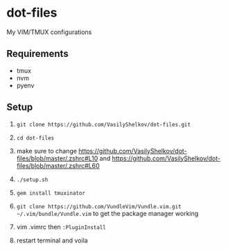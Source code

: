 # dot-files
My VIM/TMUX configurations

## Requirements
- tmux
- nvm
- pyenv

## Setup
1) `git clone https://github.com/VasilyShelkov/dot-files.git`

2) `cd dot-files`

3) make sure to change https://github.com/VasilyShelkov/dot-files/blob/master/.zshrc#L10 and https://github.com/VasilyShelkov/dot-files/blob/master/.zshrc#L60

5) `./setup.sh`

6) `gem install tmuxinator`

7) `git clone https://github.com/VundleVim/Vundle.vim.git ~/.vim/bundle/Vundle.vim` to get the package manager working

8) vim .vimrc then `:PluginInstall`

9) restart terminal and voila
